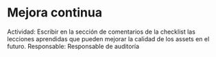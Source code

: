 # Mejora continua

Actividad: Escribir en la sección de comentarios de la checklist las lecciones aprendidas que pueden mejorar la calidad de los assets en el futuro.
Responsable: Responsable de auditoría